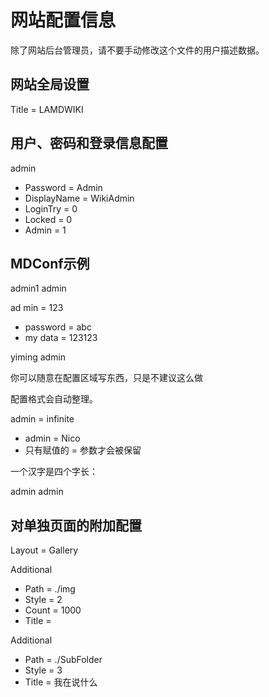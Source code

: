 # 网站配置信息

除了网站后台管理员，请不要手动修改这个文件的用户描述数据。

## 网站全局设置

<!-- Website -->

Title = LAMDWIKI

<!-- End of Website -->

## 用户、密码和登录信息配置

<!-- Users -->

admin
- Password = Admin
- DisplayName = WikiAdmin
- LoginTry = 0
- Locked = 0
- Admin = 1

<!-- End of Users -->



<!-- Groups -->

<!-- End of Groups -->

## MDConf示例

<!-- Demo of how to modify markdown conf -->

admin1 admin

ad min = 123
- password = abc
- my data = 123123

yiming admin

你可以随意在配置区域写东西，只是不建议这么做

配置格式会自动整理。

admin = infinite
- admin = Nico
- 只有赋值的 = 参数才会被保留

<!-- End of Demo of how to modify markdown conf -->

一个汉字是四个字长：

<!-- Dam -->

admin admin

<!-- End of Dam -->

## 对单独页面的附加配置

<!-- index.md -->

Layout = Gallery

Additional
- Path = ./img
- Style = 2
- Count = 1000
- Title = 

Additional
- Path = ./SubFolder
- Style = 3
- Title = 我在说什么

<!-- End of index.md -->

